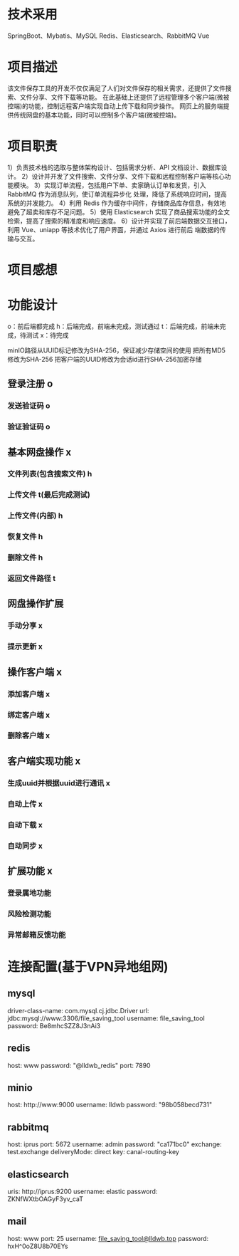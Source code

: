# 技术采用
SpringBoot、Mybatis、MySQL
Redis、Elasticsearch、RabbitMQ
Vue

# 项目描述
该文件保存工具的开发不仅仅满足了人们对文件保存的相关需求，还提供了文件搜索、文件分享、文件下载等功能。
在此基础上还提供了远程管理多个客户端(微被控端)的功能，控制远程客户端实现自动上传下载和同步操作。
网页上的服务端提供传统网盘的基本功能，同时可以控制多个客户端(微被控端)。
# 项目职责
1）负责技术栈的选取与整体架构设计、包括需求分析、API 文档设计、数据库设计。
2）设计并开发了文件搜索、文件分享、文件下载和远程控制客户端等核心功能模块。
3）实现订单流程，包括用户下单、卖家确认订单和发货，引入 RabbitMQ 作为消息队列，使订单流程异步化
处理，降低了系统响应时间，提高系统的并发能力。
4）利用 Redis 作为缓存中间件，存储商品库存信息，有效地避免了超卖和库存不足问题。
5）使用 Elasticsearch 实现了商品搜索功能的全文检索，提高了搜索的精准度和响应速度。
6）设计并实现了前后端数据交互接口，利用 Vue、uniapp 等技术优化了用户界面，并通过 Axios 进行前后
端数据的传输与交互。
# 项目感想
 
# 功能设计
o：前后端都完成
h：后端完成，前端未完成，测试通过
t：后端完成，前端未完成，待测试
x：待完成

minIO路径从UUID标记修改为SHA-256，保证减少存储空间的使用
把所有MD5修改为SHA-256
把客户端的UUID修改为会话id进行SHA-256加密存储

## 登录注册 o
### 发送验证码 o
### 验证验证码 o

## 基本网盘操作 x
### 文件列表(包含搜索文件) h
### 上传文件 t(最后完成测试)
### 上传文件(内部) h
### 恢复文件 h
### 删除文件 h
### 返回文件路径 t

## 网盘操作扩展
### 手动分享 x
### 提示更新 x

## 操作客户端 x
### 添加客户端 x
### 绑定客户端 x
### 删除客户端 x

## 客户端实现功能 x
### 生成uuid并根据uuid进行通讯 x
### 自动上传 x
### 自动下载 x
### 自动同步 x

## 扩展功能 x
### 登录属地功能
### 风险检测功能
### 异常邮箱反馈功能

# 连接配置(基于VPN异地组网)
## mysql
driver-class-name: com.mysql.cj.jdbc.Driver
url: jdbc:mysql://www:3306/file_saving_tool
username: file_saving_tool
password: Be8mhcSZZ8J3nAi3
## redis
host: www
password: "@lldwb_redis"
port: 7890
## minio
host: http://www:9000
username: lldwb
password: "98b058becd731"
## rabbitmq
host: iprus
port: 5672
username: admin
password: "ca171bc0"
exchange: test.exchange
deliveryMode: direct
key: canal-routing-key
## elasticsearch
uris: http://iprus:9200
username: elastic
password: ZKNfWXtbOAGyF3yv_caT
## mail
host: www
port: 25
username: file_saving_tool@lldwb.top
password: hxH^0oZ8U8b70EYs